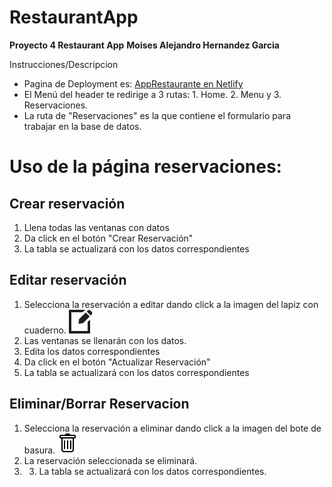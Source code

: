 # RestaurantApp

**Proyecto 4 Restaurant App**
**Moises Alejandro Hernandez Garcia**

Instrucciones/Descripcion

- Pagina de Deployment es: [AppRestaurante en Netlify](https://dazzling-flan-c3dd8d.netlify.app/)
- El Menú del header te redirige a 3 rutas: 1. Home. 2. Menu y 3. Reservaciones.
- La ruta de "Reservaciones" es la que contiene el formulario para trabajar en la base de datos.

# Uso de la página reservaciones:

## Crear reservación

1. Llena todas las ventanas con datos
2. Da click en el botón "Crear Reservación"
3. La tabla se actualizará con los datos correspondientes

## Editar reservación

1. Selecciona la reservación a editar dando click a la imagen del lapiz con cuaderno. ![edit](./RestaurantApp/src/components/imgs/edit.svg)
2. Las ventanas se llenarán con los datos.
3. Edita los datos correspondientes
4. Da click en el botón "Actualizar Reservación"
5. La tabla se actualizará con los datos correspondientes

## Eliminar/Borrar Reservacion

1. Selecciona la reservación a eliminar dando click a la imagen del bote de basura. ![edit](./RestaurantApp/src/components/imgs/trash.svg)
2. La reservación seleccionada se eliminará.
3. 3. La tabla se actualizará con los datos correspondientes.
